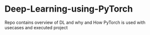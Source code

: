 # Deep-Learning-using-PyTorch
Repo contains overview of DL and why and How PyTorch is used with usecases and executed project
